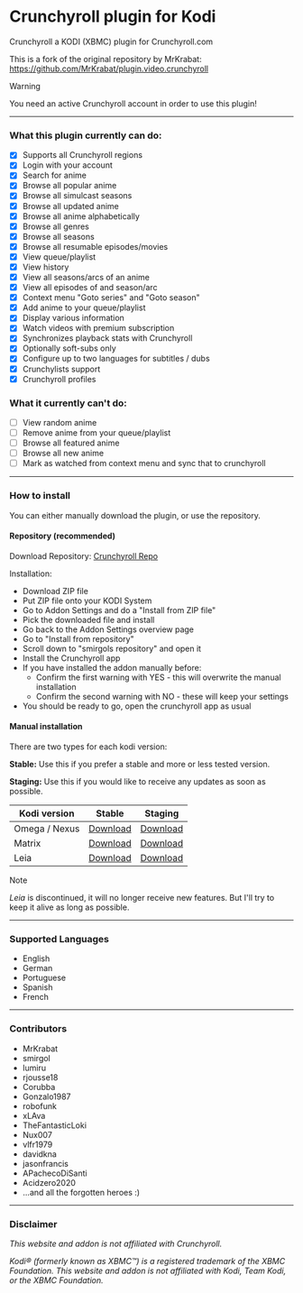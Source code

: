 # Crunchyroll plugin for Kodi

Crunchyroll a KODI (XBMC) plugin for Crunchyroll.com

This is a fork of the original repository by MrKrabat: https://github.com/MrKrabat/plugin.video.crunchyroll

> [!WARNING]
> You need an active Crunchyroll account in order to use this plugin!

--- 

### What this plugin currently can do:

- [x] Supports all Crunchyroll regions
- [x] Login with your account
- [x] Search for anime
- [x] Browse all popular anime
- [x] Browse all simulcast seasons
- [x] Browse all updated anime
- [x] Browse all anime alphabetically
- [x] Browse all genres
- [x] Browse all seasons
- [x] Browse all resumable episodes/movies
- [x] View queue/playlist
- [x] View history
- [x] View all seasons/arcs of an anime
- [x] View all episodes of and season/arc
- [x] Context menu "Goto series" and "Goto season"
- [x] Add anime to your queue/playlist
- [x] Display various information
- [x] Watch videos with premium subscription
- [x] Synchronizes playback stats with Crunchyroll
- [x] Optionally soft-subs only
- [x] Configure up to two languages for subtitles / dubs
- [x] Crunchylists support
- [x] Crunchyroll profiles

### What it currently can't do:

- [ ] View random anime
- [ ] Remove anime from your queue/playlist
- [ ] Browse all featured anime
- [ ] Browse all new anime
- [ ] Mark as watched from context menu and sync that to crunchyroll

***

### How to install

You can either manually download the plugin, or use the repository.

#### Repository (recommended)

Download Repository: [Crunchyroll Repo](https://raw.githubusercontent.com/smirgol/crunchyroll_repo/refs/heads/main/repository.smirgol/repository.smirgol-1.0.1.zip)

Installation:

- Download ZIP file
- Put ZIP file onto your KODI System
- Go to Addon Settings and do a "Install from ZIP file"
- Pick the downloaded file and install
- Go back to the Addon Settings overview page
- Go to "Install from repository"
- Scroll down to "smirgols repository" and open it
- Install the Crunchyroll app
- If you have installed the addon manually before:
  - Confirm the first warning with YES - this will overwrite the manual installation
  - Confirm the second warning with NO - these will keep your settings
- You should be ready to go, open the crunchyroll app as usual

#### Manual installation

There are two types for each kodi version:

**Stable:** Use this if you prefer a stable and more or less tested version.

**Staging:** Use this if you would like to receive any updates as soon as possible.

| Kodi version  | Stable                                                                                        | Staging                                                                                               |
|---------------|-----------------------------------------------------------------------------------------------|-------------------------------------------------------------------------------------------------------|
| Omega / Nexus | [Download](https://github.com/smirgol/plugin.video.crunchyroll/archive/refs/heads/main.zip)   | [Download](https://github.com/smirgol/plugin.video.crunchyroll/archive/refs/heads/nexus-staging.zip)  |
| Matrix        | [Download](https://github.com/smirgol/plugin.video.crunchyroll/archive/refs/heads/matrix.zip) | [Download](https://github.com/smirgol/plugin.video.crunchyroll/archive/refs/heads/matrix-staging.zip) |
| Leia          | [Download](https://github.com/smirgol/plugin.video.crunchyroll/archive/refs/heads/leia.zip)   | [Download](https://github.com/smirgol/plugin.video.crunchyroll/archive/refs/heads/leia-staging.zip)   |


> [!NOTE]
> *Leia* is discontinued, it will no longer receive new features. But I'll try to keep it alive as long as possible.


***

### Supported Languages

* English
* German
* Portuguese
* Spanish
* French

***

### Contributors

* MrKrabat
* smirgol
* lumiru
* rjousse18
* Corubba
* Gonzalo1987
* robofunk
* xLAva
* TheFantasticLoki
* Nux007
* vlfr1979
* davidkna
* jasonfrancis
* APachecoDiSanti
* Acidzero2020
* ...and all the forgotten heroes :)

***

### Disclaimer

_This website and addon is not affiliated with Crunchyroll._

_Kodi® (formerly known as XBMC™) is a registered trademark of the XBMC Foundation.
This website and addon is not affiliated with Kodi, Team Kodi, or the XBMC Foundation._